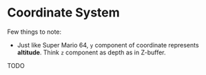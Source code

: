 # Coordinate System

Few things to note:

* Just like Super Mario 64,  `y` component of coordinate represents **altitude**. Think `z` component as depth as in Z-buffer.

TODO

